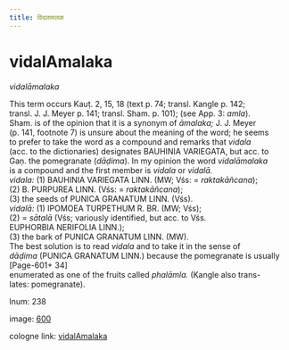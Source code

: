 ```yaml
---
title: विदलामलक
---
```


# vidalAmalaka

<i>vidalāmalaka</i>  <div n="P" />This term occurs Kauṭ. 2, 15, 18 (text p. 74; transl. Kangle p. 142; <div n="lb" />transl. <bot>J. J.</bot> Meyer p. 141; transl. Sham. p. 101); (see App. 3: <i>amla</i>). <div n="lb" />Sham. is of the opinion that it is a synonym of <i>āmalaka;</i> <bot>J. J.</bot> Meyer <div n="lb" />(p. 141, footnote 7) is unsure about the meaning of the word; he seems <div n="lb" />to prefer to take the word as a compound and remarks that <i>vidala</i> <div n="lb" />(acc. to the dictionaries) designates <bot>BAUHINIA VARIEGATA</bot>, but acc. to <div n="lb" />Gaṇ. the pomegranate (<i>dāḍima</i>). In my opinion the word <i>vidalāmalaka</i> <div n="lb" />is a compound and the first member is <i>vidala</i> or <i>vidalā.</i> <div n="HI" /><i>vidala:</i> (1) <bot>BAUHINIA VARIEGATA LINN.</bot> (MW; Vśs: = <i>raktakāñcana</i>); <div n="lb" />(2) <bot>B. PURPUREA LINN.</bot> (Vśs: = <i>raktakāñcana</i>); <div n="lb" />(3) the seeds of <bot>PUNICA GRANATUM LINN.</bot> (Vśs). <div n="HI" /><i>vidalā:</i> (1) <bot>IPOMOEA TURPETHUM R. BR.</bot> (MW; Vśs); <div n="lb" />(2) = <i>sātalā</i> (Vśs; variously identified, but acc. to Vśs. <div n="lb" /><bot>EUPHORBIA NERIFOLIA LINN.</bot>); <div n="lb" />(3) the bark of <bot>PUNICA GRANATUM LINN.</bot> (MW). <div n="P" />The best solution is to read <i>vidala</i> and to take it in the sense of <div n="lb" /><i>dāḍima</i> (<bot>PUNICA GRANATUM LINN.</bot>) because the pomegranate is usually [Page-601+ 34] <div n="lb" />enumerated as one of the fruits called <i>phalāmla.</i> (Kangle also trans- <div n="lb" />lates: pomegranate).

lnum: 238

image: [600](https://www.sanskrit-lexicon.uni-koeln.de/scans/csl-apidev/servepdf.php?dict=snp&page=600)

cologne link: [vidalAmalaka](https://sanskrit-lexicon.uni-koeln.de/scans/csl-apidev/getword.php?dict=snp&key=vidalAmalaka)


